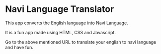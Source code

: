 # Navi Language Translator

This app converts the English language into Navi Language.

It is a fun app made using HTML, CSS and Javascript.

Go to the above mentioned URL to translate your english to navi language and have fun.
